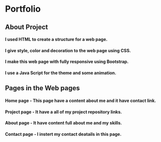 # Portfolio
## About Project
#### I used HTML to create a structure for a web page.
#### I give style, color and decoration to the web page using CSS.
#### I make this web page with fully responsive using Bootstrap.
#### I use a Java Script for the theme and some animation.

## Pages in the Web pages
#### Home page - This page have a content about me and it have contact link.
#### Project page - It have a all of my project repository links.
#### About page - It have content full about me and my skills.
#### Contact page - I instert my contact deatails in this page.
